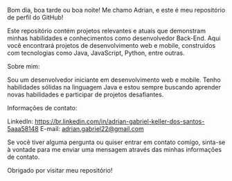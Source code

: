 Bom dia, boa tarde ou boa noite! Me chamo Adrian, e este é meu repositório de perfil do GitHub!

Este repositório contém projetos relevantes e atuais que demonstram minhas habilidades e conhecimentos como desenvolvedor Back-End. Aqui você encontrará projetos de desenvolvimento web e mobile, construídos com tecnologias como Java, JavaScript, Python, entre outras.

Sobre mim:

Sou um desenvolvedor iniciante em desenvolvimento web e mobile. Tenho habilidades sólidas na linguagem Java e estou sempre buscando aprender novas habilidades e participar de projetos desafiantes.

Informações de contato:

LinkedIn: https://br.linkedin.com/in/adrian-gabriel-keller-dos-santos-5aaa58148
E-mail: adrian.gabriel22@gmail.com

Se você tiver alguma pergunta ou quiser entrar em contato comigo, 
sinta-se à vontade para me enviar uma mensagem através das minhas 
informações de contato.

Obrigado por visitar meu repositório!
